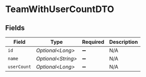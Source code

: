 # TeamWithUserCountDTO


## Fields

| Field               | Type                | Required            | Description         |
| ------------------- | ------------------- | ------------------- | ------------------- |
| `id`                | *Optional\<Long>*   | :heavy_minus_sign:  | N/A                 |
| `name`              | *Optional\<String>* | :heavy_minus_sign:  | N/A                 |
| `userCount`         | *Optional\<Long>*   | :heavy_minus_sign:  | N/A                 |